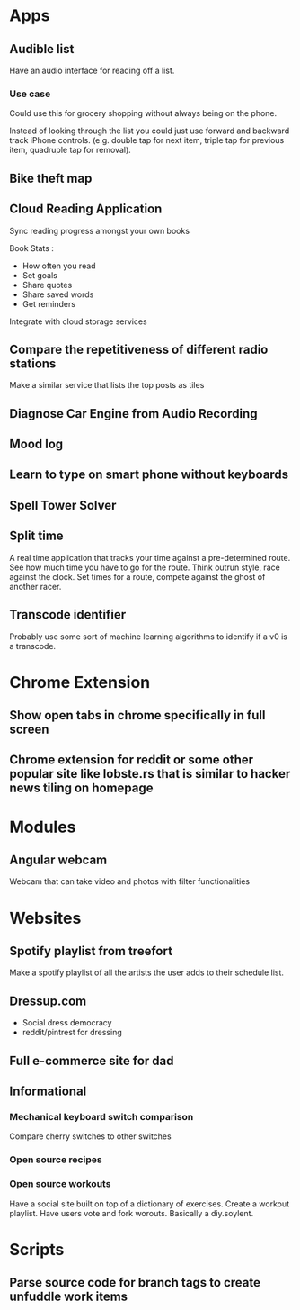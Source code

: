 # Apps

## Audible list

Have an audio interface for reading off a list.

### Use case 

Could use this for grocery shopping without always being on the phone.

Instead of looking through the list you could just use forward and backward track iPhone controls. (e.g. double tap for next item, triple tap for previous item, quadruple tap for removal).

## Bike theft map

## Cloud Reading Application
Sync reading progress amongst your own books

Book Stats :
* How often you read
* Set goals
* Share quotes
* Share saved words
* Get reminders

Integrate with cloud storage services

## Compare the repetitiveness of different radio stations

Make a similar service that lists the top posts as tiles

## Diagnose Car Engine from Audio Recording

## Mood log

## Learn to type on smart phone without keyboards

## Spell Tower Solver

## Split time

A real time application that tracks your time against a pre-determined route.  See how much time you have to go for the route.  Think outrun style, race against the clock. Set times for a route, compete against the ghost of another racer.

## Transcode identifier

Probably use some sort of machine learning algorithms to identify if a v0 is a transcode.

# Chrome Extension

## Show open tabs in chrome specifically in full screen

## Chrome extension for reddit or some other popular site like lobste.rs that is similar to hacker news tiling on homepage

# Modules

## Angular webcam

Webcam that can take video and photos with filter functionalities

# Websites

## Spotify playlist from treefort

Make a spotify playlist of all the artists the user adds to their schedule list.

## Dressup.com

* Social dress democracy
* reddit/pintrest for dressing

## Full e-commerce site for dad

## Informational

### Mechanical keyboard switch comparison

Compare cherry switches to other switches

### Open source recipes

### Open source workouts
Have a social site built on top of a dictionary of exercises. Create a workout playlist. Have users vote and fork worouts. Basically a diy.soylent.

# Scripts

## Parse source code for branch tags to create unfuddle work items
